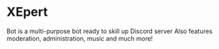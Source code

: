 # XEpert
Bot is a multi-purpose bot ready to skill up Discord server Also features moderation, administration, music and much more!
